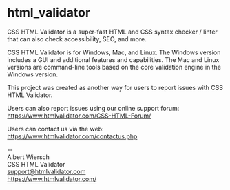 # html_validator
CSS HTML Validator is a super-fast HTML and CSS syntax checker / linter that can also check accessibility, SEO, and more.

CSS HTML Validator is for Windows, Mac, and Linux. The Windows version includes a GUI and additional features and capabilities. The Mac and Linux versions are command-line tools based on the core validation engine in the Windows version.

This project was created as another way for users to report issues with CSS HTML Validator.

Users can also report issues using our online support forum:
https://www.htmlvalidator.com/CSS-HTML-Forum/

Users can contact us via the web:
https://www.htmlvalidator.com/contactus.php

--  
Albert Wiersch  
CSS HTML Validator  
support@htmlvalidator.com  
https://www.htmlvalidator.com/  
